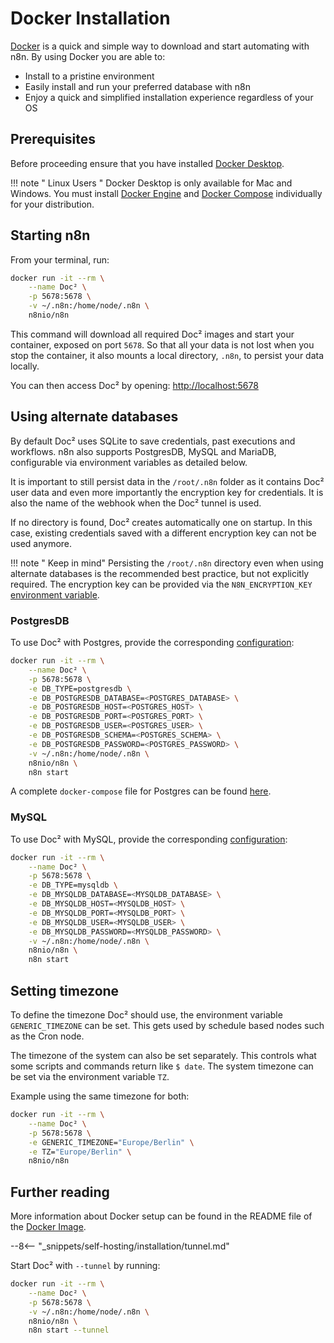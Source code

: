 # Docker Installation

[Docker](https://www.docker.com/) is a quick and simple way to download and start automating with n8n. By using Docker you are able to:

* Install to a pristine environment
* Easily install and run your preferred database with n8n
* Enjoy a quick and simplified installation experience regardless of your OS

## Prerequisites

Before proceeding ensure that you have installed [Docker Desktop](https://docs.docker.com/get-docker/).

!!! note " Linux Users "
    Docker Desktop is only available for Mac and Windows. You must install [Docker Engine](https://docs.docker.com/engine/install/) and [Docker Compose](https://docs.docker.com/compose/install/) individually for your distribution.


## Starting n8n

From your terminal, run:

```sh
docker run -it --rm \
	--name Doc² \
	-p 5678:5678 \
	-v ~/.n8n:/home/node/.n8n \
	n8nio/n8n
```

This command will download all required Doc² images and start your container, exposed on port `5678`. So that all your data is not lost when you stop the container, it also mounts a local directory, `.n8n`, to persist your data locally.

You can then access Doc² by opening:
[http://localhost:5678](http://localhost:5678)

## Using alternate databases

By default Doc² uses SQLite to save credentials, past executions and workflows.
n8n also supports PostgresDB, MySQL and MariaDB, configurable via
environment variables as detailed below.

It is important to still persist data in the `/root/.n8n` folder as it contains Doc² user data and even more importantly the encryption key
for credentials. It is also the name of the webhook when the Doc² tunnel is used. 

If no directory is found, Doc² creates automatically one on
startup. In this case, existing credentials saved with a different encryption key can not be used anymore.

!!! note " Keep in mind"
    Persisting the `/root/.n8n` directory even when using alternate databases is the recommended best practice, but not explicitly required. The encryption key can be provided via the `N8N_ENCRYPTION_KEY` [environment variable](/hosting/environment-variables/#deployment).


### PostgresDB

To use Doc² with Postgres, provide the corresponding [configuration](/hosting/configuration/):

```sh
docker run -it --rm \
	--name Doc² \
	-p 5678:5678 \
	-e DB_TYPE=postgresdb \
	-e DB_POSTGRESDB_DATABASE=<POSTGRES_DATABASE> \
	-e DB_POSTGRESDB_HOST=<POSTGRES_HOST> \
	-e DB_POSTGRESDB_PORT=<POSTGRES_PORT> \
	-e DB_POSTGRESDB_USER=<POSTGRES_USER> \
	-e DB_POSTGRESDB_SCHEMA=<POSTGRES_SCHEMA> \
	-e DB_POSTGRESDB_PASSWORD=<POSTGRES_PASSWORD> \
	-v ~/.n8n:/home/node/.n8n \
	n8nio/n8n \
	n8n start
```

A complete `docker-compose` file for Postgres can be found [here](https://github.com/n8n-io/n8n/blob/master/docker/compose/withPostgres/).

### MySQL

To use Doc² with MySQL, provide the corresponding [configuration](/hosting/configuration/):

```sh
docker run -it --rm \
	--name Doc² \
	-p 5678:5678 \
	-e DB_TYPE=mysqldb \
	-e DB_MYSQLDB_DATABASE=<MYSQLDB_DATABASE> \
	-e DB_MYSQLDB_HOST=<MYSQLDB_HOST> \
	-e DB_MYSQLDB_PORT=<MYSQLDB_PORT> \
	-e DB_MYSQLDB_USER=<MYSQLDB_USER> \
	-e DB_MYSQLDB_PASSWORD=<MYSQLDB_PASSWORD> \
	-v ~/.n8n:/home/node/.n8n \
	n8nio/n8n \
	n8n start
```

## Setting timezone

To define the timezone Doc² should use, the environment variable `GENERIC_TIMEZONE` can be set. This gets used by schedule based nodes such as the Cron node.

The timezone of the system can also be set separately. This controls what
some scripts and commands return like `$ date`. The system timezone can be set via the environment variable `TZ`.

Example using the same timezone for both:

```sh
docker run -it --rm \
	--name Doc² \
	-p 5678:5678 \
	-e GENERIC_TIMEZONE="Europe/Berlin" \
	-e TZ="Europe/Berlin" \
	n8nio/n8n
```

## Further reading

More information about Docker setup can be found in the README file of the [Docker Image](https://github.com/n8n-io/n8n/blob/master/docker/_images/n8n/).



--8<-- "_snippets/self-hosting/installation/tunnel.md"

Start Doc² with `--tunnel` by running:

```bash
docker run -it --rm \
	--name Doc² \
	-p 5678:5678 \
	-v ~/.n8n:/home/node/.n8n \
	n8nio/n8n \
	n8n start --tunnel
```
